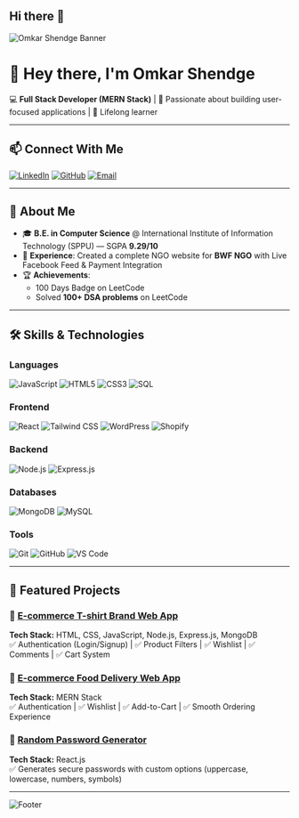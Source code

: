 ## Hi there 👋

<!-- Banner -->
![Omkar Shendge Banner](https://capsule-render.vercel.app/api?type=wave&color=0:4facfe,100:00f2fe&height=200&section=header&text=Omkar%20Shendge&fontSize=50&fontColor=ffffff&animation=fadeIn)

# 👋 Hey there, I'm Omkar Shendge  

💻 **Full Stack Developer (MERN Stack)** | 🚀 Passionate about building user-focused applications | 🌱 Lifelong learner  

---

## 📫 Connect With Me
[![LinkedIn](https://img.shields.io/badge/LinkedIn-0077B5?style=flat-square&logo=linkedin&logoColor=white)](https://www.linkedin.com/in/omkarshendge/)
[![GitHub](https://img.shields.io/badge/GitHub-181717?style=flat-square&logo=github&logoColor=white)](https://github.com/omshendge)
[![Email](https://img.shields.io/badge/Email-D14836?style=flat-square&logo=gmail&logoColor=white)](mailto:omkarshendge157@gmail.com)

---

## 🚀 About Me
- 🎓 **B.E. in Computer Science** @ International Institute of Information Technology (SPPU) — SGPA **9.29/10**
- 💼 **Experience**: Created a complete NGO website for **BWF NGO** with Live Facebook Feed & Payment Integration
- 🏆 **Achievements**:
  - 100 Days Badge on LeetCode
  - Solved **100+ DSA problems** on LeetCode

---

## 🛠️ Skills & Technologies

### **Languages**
![JavaScript](https://img.shields.io/badge/JavaScript-F7E01D?style=for-the-badge&logo=javascript&logoColor=black)
![HTML5](https://img.shields.io/badge/HTML5-E34F26?style=for-the-badge&logo=html5&logoColor=white)
![CSS3](https://img.shields.io/badge/CSS3-264DE4?style=for-the-badge&logo=css3&logoColor=white)
![SQL](https://img.shields.io/badge/SQL-003B57?style=for-the-badge&logo=database&logoColor=white)

### **Frontend**
![React](https://img.shields.io/badge/React-61DBFB?style=for-the-badge&logo=react&logoColor=black)
![Tailwind CSS](https://img.shields.io/badge/Tailwind_CSS-38BDF8?style=for-the-badge&logo=tailwindcss&logoColor=white)
![WordPress](https://img.shields.io/badge/WordPress-21759B?style=for-the-badge&logo=wordpress&logoColor=white)
![Shopify](https://img.shields.io/badge/Shopify-96BF48?style=for-the-badge&logo=shopify&logoColor=white)

### **Backend**
![Node.js](https://img.shields.io/badge/Node.js-3C873A?style=for-the-badge&logo=node.js&logoColor=white)
![Express.js](https://img.shields.io/badge/Express.js-404D59?style=for-the-badge)

### **Databases**
![MongoDB](https://img.shields.io/badge/MongoDB-4EA94B?style=for-the-badge&logo=mongodb&logoColor=white)
![MySQL](https://img.shields.io/badge/MySQL-00758F?style=for-the-badge&logo=mysql&logoColor=white)

### **Tools**
![Git](https://img.shields.io/badge/Git-F05032?style=for-the-badge&logo=git&logoColor=white)
![GitHub](https://img.shields.io/badge/GitHub-181717?style=for-the-badge&logo=github&logoColor=white)
![VS Code](https://img.shields.io/badge/VS_Code-007ACC?style=for-the-badge&logo=visualstudiocode&logoColor=white)

---

## 📌 Featured Projects
### 🛒 [E-commerce T-shirt Brand Web App](https://github.com/omshendge/T-shirt)  
**Tech Stack:** HTML, CSS, JavaScript, Node.js, Express.js, MongoDB  
✅ Authentication (Login/Signup) | ✅ Product Filters | ✅ Wishlist | ✅ Comments | ✅ Cart System  

### 🍔 [E-commerce Food Delivery Web App](https://github.com/omshendge/EcommerceFoodDelivery)  
**Tech Stack:** MERN Stack  
✅ Authentication | ✅ Wishlist | ✅ Add-to-Cart | ✅ Smooth Ordering Experience  

### 🔐 [Random Password Generator](https://github.com/omshendge/Passwordgenerator)  
**Tech Stack:** React.js  
✅ Generates secure passwords with custom options (uppercase, lowercase, numbers, symbols)  

---

<!-- Footer -->
![Footer](https://capsule-render.vercel.app/api?type=waving&color=0:4facfe,100:00f2fe&height=100&section=footer)

